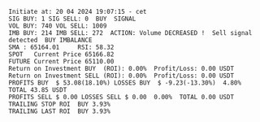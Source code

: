     Initiate at: 20 04 2024 19:07:15 - cet
    SIG BUY: 1 SIG SELL: 0  BUY  SIGNAL
    VOL BUY: 740 VOL SELL: 1009
    IMB BUY: 214 IMB SELL: 272  ACTION: Volume DECREASED !  Sell signal detected  BUY IMBALANCE
    SMA : 65164.01     RSI: 58.32
    SPOT   Current Price 65166.82
    FUTURE Current Price 65110.00
    Return on Investment BUY  (ROI): 0.00%  Profit/Loss: 0.00 USDT
    Return on Investment SELL (ROI): 0.00%  Profit/Loss: 0.00 USDT
    PROFITS BUY  $ 53.08(18.10%) LOSSES BUY  $ -9.23(-13.30%)  4.80%  TOTAL 43.85 USDT
    PROFITS SELL $ 0.00 LOSSES SELL $ 0.00  0.00%  TOTAL 0.00 USDT
    TRAILING STOP ROI  BUY 3.93%
    TRAILING LAST ROI  BUY 3.93%
